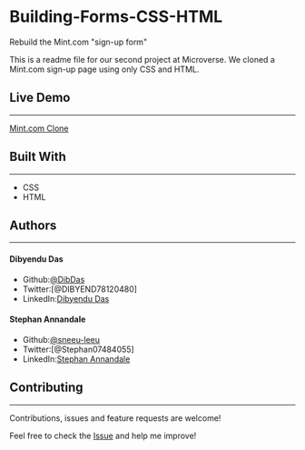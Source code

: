 # Building-Forms-CSS-HTML
Rebuild the Mint.com "sign-up form"

This is a readme file for our second project at Microverse. We cloned a Mint.com sign-up page using only CSS and HTML.

## Live Demo
---
[Mint.com Clone]("https://unruffled-brattain-202c0f.netlify.app/")

## Built With
---
* CSS
* HTML

## Authors
---
#### Dibyendu Das
* Github:[@DibDas](https://github.com/dibdas)
* Twitter:[@DIBYEND78120480]
* LinkedIn:[Dibyendu Das](https://www.linkedin.com/in/dibyendu-das-b5967a1b1/)

#### Stephan Annandale
* Github:[@sneeu-leeu](https://github.com/sneeu-leeu)
* Twitter:[@Stephan07484055]
* LinkedIn:[Stephan Annandale](https://www.linkedin.com/in/stephan-annandale-a4b4931a9/)

## Contributing
---
Contributions, issues and feature requests are welcome!

Feel free to check the [Issue](https://github.com/sneeu-leeu/Building-Forms-CSS-HTML/issues/2) and help me improve!
